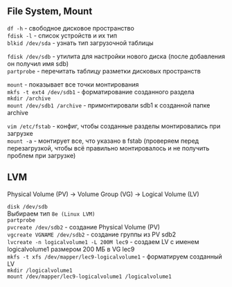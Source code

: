 ## File System, Mount

`df -h` - свободное дисковое пространство  
`fdisk -l` - список устройств и их тип  
`blkid /dev/sda` - узнать тип загрузочной таблицы  

`fdisk /dev/sdb` - утилита для настройки нового диска (после добавления он получил имя sdb)  
`partprobe` - перечитать таблицу разметки дисковых пространств  

`mount` - показывает все точки монтирования  
`mkfs -t ext4 /dev/sdb1` - форматирование созданного раздела  
`mkdir /archive`  
`mount /dev/sdb1 /archive` - примонтировали sdb1 к созданной папке archive  

`vim /etc/fstab` - конфиг, чтобы созданные разделы монтировались при загрузке  
`mount -a` - монтирует все, что указано в fstab (проверяем перед перезагрузкой, чтобы всё правильно монтировалось и не получить проблем при загрузке)  

## LVM

Physical Volume (PV) -> Volume Group (VG) -> Logical Volume (LV)  

`disk /dev/sdb`  
Выбираем тип `8e (Linux LVM)`  
`partprobe`  
`pvcreate /dev/sdb2` - создание Physical Volume (PV)  
`vgcreate VGNAME /dev/sdb2` - создание группы из PV sdb2  
`lvcreate -n logicalvolume1 -L 200M lec9` - создаем LV с именем logicalvolume1 размером 200 МБ в VG lec9  
`mkfs -t xfs /dev/mapper/lec9-logicalvolume1` - форматируем созданный LV  
`mkdir /logicalvolume1`  
`mount /dev/mapper/lec9-logicalvolume1 /logicalvolume1`
